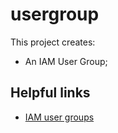 # usergroup

This project creates:
- An IAM User Group;

## Helpful links

- [IAM user groups][1]

[1]: https://docs.aws.amazon.com/IAM/latest/UserGuide/id_groups.html